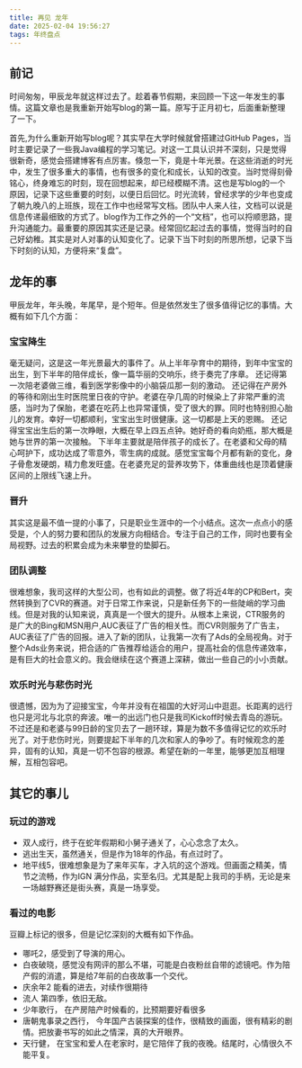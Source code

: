 ```yaml
---
title: 再见 龙年
date: 2025-02-04 19:56:27
tags: 年终盘点
---
```

## 前记
时间匆匆，甲辰龙年就这样过去了。趁着春节假期，来回顾一下这一年发生的事情。这篇文章也是我重新开始写blog的第一篇。原写于正月初七，后面重新整理了一下。

首先,为什么重新开始写blog呢？其实早在大学时候就曾搭建过GitHub Pages，当时主要记录了一些我Java编程的学习笔记。对这一工具认识并不深刻，只是觉得很新奇，感觉会搭建博客有点厉害。倏忽一下，竟是十年光景。在这些消逝的时光中，发生了很多重大的事情，也有很多的变化和成长，认知的改变。当时觉得刻骨铭心，终身难忘的时刻，现在回想起来，却已经模糊不清。这也是写blog的一个原因，记录下这些重要的时刻，以便日后回忆。时光流转，曾经求学的少年也变成了朝九晚八的上班族，现在工作中也经常写文档。团队中人来人往，文档可以说是信息传递最细致的方式了。blog作为工作之外的一个“文档”，也可以捋顺思路，提升沟通能力。最重要的原因其实还是记录。经常回忆起过去的事情，觉得当时的自己好幼稚。其实是对人对事的认知变化了。记录下当下时刻的所思所想，记录下当下时刻的认知，方便将来“复盘”。

## 龙年的事
甲辰龙年，年头晚，年尾早，是个短年。但是依然发生了很多值得记忆的事情。大概有如下几个方面：

### 宝宝降生
毫无疑问，这是这一年光景最大的事件了。从上半年孕育中的期待，到年中宝宝的出生，到下半年的陪伴成长，像一篇华丽的交响乐，终于奏完了序章。
还记得第一次陪老婆做三维，看到医学影像中的小脑袋瓜那一刻的激动。
还记得在产房外的等待和刚出生时医院里日夜的守护。老婆在孕几周的时候染上了非常严重的流感，当时为了保胎，老婆在吃药上也异常谨慎，受了很大的罪。同时也特别担心胎儿的发育。幸好一切都顺利，宝宝出生时很健康。这一切都是上天的恩赐。
还记得宝宝出生后的第一次睁眼，大概在早上四五点钟。她好奇的看向奶瓶，那大概是她与世界的第一次接触。
下半年主要就是陪伴孩子的成长了。在老婆和父母的精心呵护下，成功达成了零意外，零生病的成就。感觉宝宝每个月都有新的变化，身子骨愈发硬朗，精力愈发旺盛。在老婆充足的营养攻势下，体重曲线也是顶着健康区间的上限线飞速上升。

### 晋升
其实这是最不值一提的小事了，只是职业生涯中的一个小结点。这次一点点小的感受是，个人的努力要和团队的发展方向相结合。专注于自己的工作，同时也要有全局视野。过去的积累会成为未来攀登的垫脚石。

### 团队调整
很难想象，我司这样的大型公司，也有如此的调整。做了将近4年的CP和Bert，突然转换到了CVR的赛道。对于日常工作来说，只是新任务下的一些陡峭的学习曲线。但是对我的认知来说，真真是一个很大的提升。从根本上来说，CTR服务的是广大的Bing和MSN用户,AUC表征了广告的相关性。而CVR则服务了广告主，AUC表征了广告的回报。进入了新的团队，让我第一次有了Ads的全局视角。对于整个Ads业务来说，把合适的广告推荐给适合的用户，提高社会的信息传递效率，是有巨大的社会意义的。我会继续在这个赛道上深耕，做出一些自己的小小贡献。

### 欢乐时光与悲伤时光
很遗憾，因为为了迎接宝宝，今年并没有在祖国的大好河山中逛逛。长距离的远行也只是河北与北京的奔波。唯一的出远门也只是我司Kickoff时候去青岛的游玩。不过还是和老婆与99日龄的宝贝去了一趟环球，算是为数不多值得记忆的欢乐时光了。对于悲伤时光，则要提起下半年的几次和家人的争吵了。有时候观念的差异，固有的认知，真是一切不包容的根源。希望在新的一年里，能够更加互相理解，互相包容吧。


## 其它的事儿
### 玩过的游戏
- 双人成行，终于在蛇年假期和小舅子通关了，心心念念了太久。
- 逃出生天，虽然通关，但是作为18年的作品，有点过时了。
- 地平线5，很难想象是为了来年买车，才入坑的这个游戏。但画面之精美，情节之流畅，作为IGN 满分作品，实至名归。尤其是配上我司的手柄，无论是来一场越野赛还是街头赛，真是一场享受。

### 看过的电影
豆瓣上标记的很多，但是记忆深刻的大概有如下作品。
- 哪吒2，感受到了导演的用心。
- 白夜破晓，感觉没有网评的那么不堪，可能是白夜粉丝自带的滤镜吧。作为陪产假的消遣，算是给7年前的白夜故事一个交代。
- 庆余年2 能看的进去，对续作很期待
- 流人 第四季，依旧无敌。
- 少年歌行， 在产房陪产时候看的，比预期要好看很多
- 唐朝鬼事录之西行， 今年国产古装探案的佳作，很精致的画面，很有精彩的剧情。把放妻书写的如此之情深，真的大开眼界。
- 天行健， 在宝宝和爱人在老家时，是它陪伴了我的夜晚。结尾时，心情很久不能平复。




